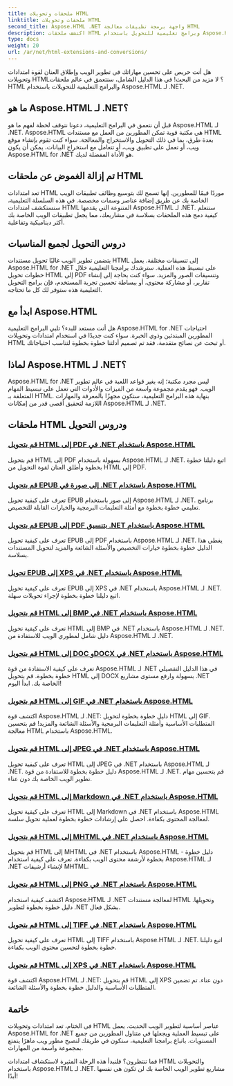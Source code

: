```yaml
---
title: ملحقات وتحويلات HTML
linktitle: ملحقات وتحويلات HTML
second_title: Aspose.HTML .NET واجهة برمجة تطبيقات معالجة HTML
description: اكتشف ملحقات HTML وبرامج تعليمية للتحويل باستخدام Aspose.HTML لـ .NET. تعرف على كيفية تحسين تطوير الويب باستخدام هذه البرامج التعليمية الشاملة.
type: docs
weight: 20
url: /ar/net/html-extensions-and-conversions/
---
```


هل أنت حريص على تحسين مهاراتك في تطوير الويب وإطلاق العنان لقوة امتدادات وتحويلات HTML؟ لا مزيد من البحث! في هذا الدليل الشامل، سنتعمق في عالم ملحقات HTML والبرامج التعليمية للتحويلات باستخدام Aspose.HTML لـ .NET.

## ما هو Aspose.HTML لـ .NET؟

قبل أن نتعمق في البرامج التعليمية، دعونا نتوقف لحظة لفهم ما هو Aspose.HTML لـ .NET. Aspose.HTML هي مكتبة قوية تمكن المطورين من العمل مع مستندات HTML بعدة طرق، بما في ذلك التحويل والاستخراج والمعالجة. سواء كنت تقوم بإنشاء موقع ويب، أو تعمل على تطبيق ويب، أو تتعامل مع استخراج البيانات، يمكن أن يكون Aspose.HTML for .NET هو الأداة المفضلة لديك.

## تم إزالة الغموض عن ملحقات HTML

تعد امتدادات HTML موردًا قيمًا للمطورين. إنها تسمح لك بتوسيع وظائف تطبيقات الويب الخاصة بك عن طريق إضافة عناصر وسمات مخصصة. في هذه السلسلة التعليمية، سنستكشف امتدادات HTML المتنوعة التي يقدمها Aspose.HTML لـ .NET. ستتعلم كيفية دمج هذه الملحقات بسلاسة في مشاريعك، مما يجعل تطبيقات الويب الخاصة بك أكثر ديناميكية وتفاعلية.

## دروس التحويل لجميع المناسبات

يتضمن تطوير الويب غالبًا تحويل مستندات HTML إلى تنسيقات مختلفة. يعمل Aspose.HTML for .NET على تبسيط هذه العملية. سترشدك برامجنا التعليمية خلال خطوات تحويل HTML إلى PDF وتنسيقات الصور والمزيد. سواء كنت بحاجة إلى إنشاء تقارير، أو مشاركة محتوى، أو ببساطة تحسين تجربة المستخدم، فإن برامج التحويل التعليمية هذه ستوفر لك كل ما تحتاجه.

## ابدأ مع Aspose.HTML

هل أنت مستعد للبدء؟ تلبي البرامج التعليمية Aspose.HTML for .NET احتياجات المطورين المبتدئين وذوي الخبرة. سواء كنت جديدًا في استخدام امتدادات وتحويلات HTML أو تبحث عن نصائح متقدمة، فقد تم تصميم أدلتنا خطوة بخطوة لتناسب احتياجاتك.

## لماذا Aspose.HTML لـ .NET؟

Aspose.HTML for .NET ليس مجرد مكتبة؛ إنه يغير قواعد اللعبة في عالم تطوير الويب. فهو يقدم مجموعة واسعة من الميزات والأدوات التي تعمل على تبسيط المهام المتعلقة بـ HTML. بنهاية هذه البرامج التعليمية، ستكون مجهزًا بالمعرفة والمهارات اللازمة لتحقيق أقصى قدر من إمكانات Aspose.HTML لـ .NET.

## ملحقات HTML ودروس التحويل
### [قم بتحويل HTML إلى PDF في .NET باستخدام Aspose.HTML](./convert-html-to-pdf/)
قم بتحويل HTML إلى PDF بسهولة باستخدام Aspose.HTML لـ .NET. اتبع دليلنا خطوة بخطوة وأطلق العنان لقوة التحويل من HTML إلى PDF.
### [قم بتحويل EPUB إلى صورة في .NET باستخدام Aspose.HTML](./convert-epub-to-image/)
تعرف على كيفية تحويل EPUB إلى صور باستخدام Aspose.HTML لـ .NET. برنامج تعليمي خطوة بخطوة مع أمثلة التعليمات البرمجية والخيارات القابلة للتخصيص.
### [قم بتحويل EPUB إلى PDF بتنسيق .NET باستخدام Aspose.HTML](./convert-epub-to-pdf/)
تعرف على كيفية تحويل EPUB إلى PDF باستخدام Aspose.HTML لـ .NET. يغطي هذا الدليل خطوة بخطوة خيارات التخصيص والأسئلة الشائعة والمزيد لتحويل المستندات بسلاسة.
### [تحويل EPUB إلى XPS في .NET باستخدام Aspose.HTML](./convert-epub-to-xps/)
تعرف على كيفية تحويل EPUB إلى XPS في .NET باستخدام Aspose.HTML لـ .NET. اتبع دليلنا خطوة بخطوة لإجراء تحويلات سهلة.
### [قم بتحويل HTML إلى BMP في .NET باستخدام Aspose.HTML](./convert-html-to-bmp/)
تعرف على كيفية تحويل HTML إلى BMP في .NET باستخدام Aspose.HTML لـ .NET. دليل شامل لمطوري الويب للاستفادة من Aspose.HTML لـ .NET.
### [قم بتحويل HTML إلى DOC وDOCX في .NET باستخدام Aspose.HTML](./convert-html-to-doc-docx/)
تعرف على كيفية الاستفادة من قوة Aspose.HTML لـ .NET في هذا الدليل التفصيلي خطوة بخطوة. قم بتحويل HTML إلى DOCX بسهولة وارفع مستوى مشاريع .NET الخاصة بك. ابدأ اليوم!
### [قم بتحويل HTML إلى GIF في .NET باستخدام Aspose.HTML](./convert-html-to-gif/)
اكتشف قوة Aspose.HTML لـ .NET: دليل خطوة بخطوة لتحويل HTML إلى GIF. المتطلبات الأساسية وأمثلة التعليمات البرمجية والأسئلة الشائعة والمزيد! قم بتحسين معالجة HTML باستخدام Aspose.HTML.
### [قم بتحويل HTML إلى JPEG في .NET باستخدام Aspose.HTML](./convert-html-to-jpeg/)
تعرف على كيفية تحويل HTML إلى JPEG في .NET باستخدام Aspose.HTML لـ .NET. دليل خطوة بخطوة للاستفادة من قوة Aspose.HTML لـ .NET. قم بتحسين مهام تطوير الويب الخاصة بك دون عناء.
### [قم بتحويل HTML إلى Markdown في .NET باستخدام Aspose.HTML](./convert-html-to-markdown/)
تعرف على كيفية تحويل HTML إلى Markdown في .NET باستخدام Aspose.HTML لمعالجة المحتوى بكفاءة. احصل على إرشادات خطوة بخطوة لعملية تحويل سلسة.
### [قم بتحويل HTML إلى MHTML في .NET باستخدام Aspose.HTML](./convert-html-to-mhtml/)
قم بتحويل HTML إلى MHTML في .NET باستخدام Aspose.HTML - دليل خطوة بخطوة لأرشفة محتوى الويب بكفاءة. تعرف على كيفية استخدام Aspose.HTML لـ .NET لإنشاء أرشيفات MHTML.
### [قم بتحويل HTML إلى PNG في .NET باستخدام Aspose.HTML](./convert-html-to-png/)
اكتشف كيفية استخدام Aspose.HTML لـ .NET لمعالجة مستندات HTML وتحويلها. دليل خطوة بخطوة لتطوير .NET بشكل فعال.
### [قم بتحويل HTML إلى TIFF في .NET باستخدام Aspose.HTML](./convert-html-to-tiff/)
تعرف على كيفية تحويل HTML إلى TIFF باستخدام Aspose.HTML لـ .NET. اتبع دليلنا خطوة بخطوة لتحسين محتوى الويب بكفاءة.
### [قم بتحويل HTML إلى XPS في .NET باستخدام Aspose.HTML](./convert-html-to-xps/)
اكتشف قوة Aspose.HTML لـ .NET: قم بتحويل HTML إلى XPS دون عناء. تم تضمين المتطلبات الأساسية والدليل خطوة بخطوة والأسئلة الشائعة.

## خاتمة

في الختام، تعد امتدادات وتحويلات HTML عناصر أساسية لتطوير الويب الحديث. يعمل Aspose.HTML for .NET على تبسيط العملية ويجعلها في متناول المطورين من جميع المستويات. باتباع برامجنا التعليمية، ستكون في طريقك لتصبح مطور ويب ماهرًا يتمتع بمجموعة واسعة من المهارات.

فما تنتظرون؟ فلنبدأ هذه الرحلة المثيرة لاستكشاف امتدادات HTML والتحويلات باستخدام Aspose.HTML لـ .NET. مشاريع تطوير الويب الخاصة بك لن تكون هي نفسها أبدًا!